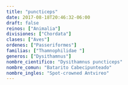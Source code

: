 ```yaml
---
title: "puncticeps"
date: 2017-08-18T20:46:32-06:00
draft: false
reinos: ["Animalia"]
divisiones: ["Chordata"]
clases: ["Aves"]
ordenes: ["Passeriformes"]
familias: ["Thamnophilidae "]
generos: ["Dysithamnus"]
nombre_cientifico: "Dysithamnus puncticeps"
nombre_comun: "Batarito Cabecipunteado"
nombre_ingles: "Spot-crowned Antvireo"
---
```

